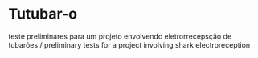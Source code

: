 # Tutubar-o
teste preliminares para um projeto envolvendo eletrorrecepsção de tubarões / preliminary tests for a project involving shark electroreception
